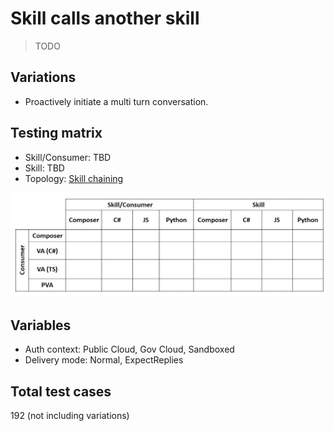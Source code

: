 # Skill calls another skill

> TODO

## Variations

- Proactively initiate a multi turn conversation.

## Testing matrix

- Skill/Consumer: TBD
- Skill: TBD
- Topology: [Skill chaining](../SkillsFunctionalTesting.md#skill-chaining)

![Test matrix](../media/Chaining.jpg)

## Variables

- Auth context: Public Cloud, Gov Cloud, Sandboxed
- Delivery mode: Normal, ExpectReplies

## Total test cases

192 (not including variations)
